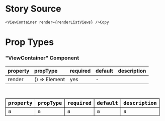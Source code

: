 # Story Source

```
<ViewContainer render={renderListViews} />Copy
```

# Prop Types

### "ViewContainer" Component

| property     | propType          | required     | default     | description     |
| :----------- | :---------------- | :----------- | :---------- | :-------------- |
| render   | () => Element | yes      | -       |             |

<code>
<table class="tg">
  <tr>
    <th style="border: 1px solid; color: black; width: 50px">property</th>
    <th style="border: 1px solid; color: black; width: 50px">propType</th>
    <th style="border: 1px solid; color: black; width: 50px">required</th>
    <th style="border: 1px solid; color: black; width: 50px">default</th>
    <th style="border: 1px solid; color: black; width: 50px">description</th>
  </tr>
  <tr>
    <td style="border: 1px solid">a</td>
    <td style="border: 1px solid">a</td>
    <td style="border: 1px solid">a</td>
    <td style="border: 1px solid">a</td>
    <td style="border: 1px solid">a</td>
  </tr>
</table>
</code>